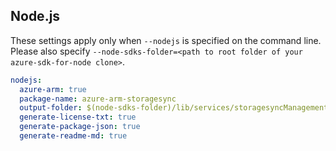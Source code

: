 ## Node.js

These settings apply only when `--nodejs` is specified on the command line.
Please also specify `--node-sdks-folder=<path to root folder of your azure-sdk-for-node clone>`.

``` yaml $(nodejs)
nodejs:
  azure-arm: true
  package-name: azure-arm-storagesync
  output-folder: $(node-sdks-folder)/lib/services/storagesyncManagement
  generate-license-txt: true
  generate-package-json: true
  generate-readme-md: true
```

